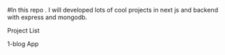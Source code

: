 #In this repo . I will developed lots of cool projects in next js and backend with express and mongodb.

Project List 

1-blog App
